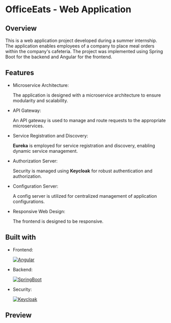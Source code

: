 # OfficeEats - Web Application
## Overview
This is a web application project developed during a summer internship. The application enables employees of a company to place meal orders within the company's cafeteria. The project was implemented using Spring Boot for the backend and Angular for the frontend.
## Features
- Microservice Architecture:

  The application is designed with a microservice architecture to ensure modularity and scalability.
- API Gateway:

  An API gateway is used to manage and route requests to the appropriate microservices.
- Service Registration and Discovery:

  **Eureka** is employed for service registration and discovery, enabling dynamic service management.
- Authorization Server:

  Security is managed using **Keycloak** for robust authentication and authorization.
- Configuration Server:

  A config server is utilized for centralized management of application configurations.
- Responsive Web Design:

  The frontend is designed to be responsive.
## Built with
- Frontend:
  
  [![Angular][Angular.io]][Angular-url]
- Backend:
  
  [![SpringBoot][SpringBoot.io]][SpringBoot-url]
- Security:
  
  [![Keycloak][Keycloak.io]][Keycloak-url]
## Preview

<!-- https://www.markdownguide.org/basic-syntax/#reference-style-links -->
[Angular.io]: https://img.shields.io/badge/Angular-DD0031?style=for-the-badge&logo=angular&logoColor=white
[Angular-url]: https://angular.io/
[SpringBoot.io]: https://img.shields.io/badge/Spring%20Boot-FFFFFF?style=for-the-badge&logo=springboot&logoColor=6DB33F&labelColor=FFFFFf&color=6DB33F
[SpringBoot-url]: https://spring.io/projects/spring-boot
[Keycloak.io]: https://img.shields.io/badge/Keycloak-FFFFFF?style=for-the-badge&logo=keycloak&logoColor=08B6E0
[Keycloak-url]: https://www.keycloak.org/
